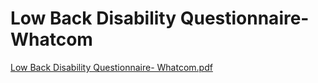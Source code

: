 # Low Back Disability Questionnaire- Whatcom

[Low Back Disability Questionnaire- Whatcom.pdf](Low%20Back%20Disability%20Questionnaire-%20Whatcom%207c333b18773f4fec9b8f4709aa1ea190/Low_Back_Disability_Questionnaire-_Whatcom.pdf)